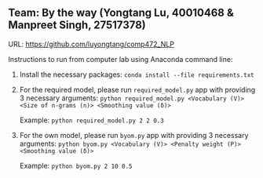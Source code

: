 ## Team: By the way (Yongtang Lu, 40010468 & Manpreet Singh, 27517378)
URL: https://github.com/luyongtang/comp472_NLP

Instructions to run from computer lab using Anaconda command line:

  1. Install the necessary packages: `conda install --file requirements.txt `
  2. For the required model, please run `required_model.py` app with providing 3 necessary arguments: `python required_model.py <Vocabulary (V)> <Size of n-grams (n)> <Smoothing value (δ)>`
     
     Example: `python required_model.py 2 2 0.3`
  3. For the own model, please run `byom.py` app with providing 3 necessary arguments: `python byom.py <Vocabulary (V)> <Penalty weight (P)> <Smoothing value (δ)>`
     
     Example: `python byom.py 2 10 0.5`

